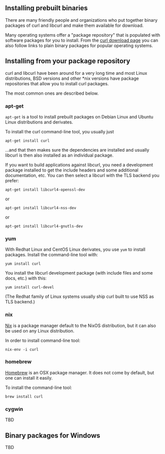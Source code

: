 ## Installing prebuilt binaries

There are many friendly people and organizations who put together binary
packages of curl and libcurl and make them available for download.

Many operating systems offer a "package repository" that is populated with
software packages for you to install. From the [curl download
page](https://curl.haxx.se/download.html) you can also follow links to plain
binary packages for popular operating systems.

## Installing from your package repository

curl and libcurl have been around for a very long time and most Linux
distributions, BSD versions and other *nix versions have package repositories
that allow you to install curl packages.

The most common ones are described below.

### apt-get

`apt-get` is a tool to install prebuilt packages on Debian Linux and Ubuntu
Linux distributions and derivates.

To install the curl command-line tool, you usually just

    apt-get install curl

…and that then makes sure the dependencies are installed and usually
libcurl is then also installed as an individual package.

If you want to build applications against libcurl, you need a development
package installed to get the include headers and some additional
documentation, etc. You can then select a libcurl with the TLS backend you
prefer:

    apt-get install libcurl4-openssl-dev

or

    apt-get install libcurl4-nss-dev

or

    apt-get install libcurl4-gnutls-dev

### yum

With Redhat Linux and CentOS Linux derivates, you use `yum` to install
packages. Install the command-line tool with:

    yum install curl

You install the libcurl development package (with include files and some docs,
etc.) with this:

    yum install curl-devel

(The Redhat family of Linux systems usually ship curl built to use NSS as TLS
backend.)


### nix

[Nix](https://nixos.org/nix/) is a package manager default to the NixOS distribution, but it can also be used on any Linux distribution. 

In order to install command-line tool:

    nix-env -i curl

### homebrew

[Homebrew](https://brew.sh/) is an OSX package manager. It does not come by default, but one can install it easily.

To install the command-line tool:

    brew install curl

### cygwin

TBD

## Binary packages for Windows

TBD
